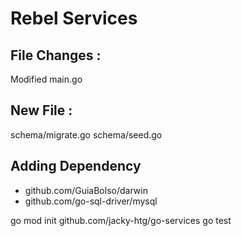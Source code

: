 # Rebel Services

## File Changes :
Modified main.go

## New File :
schema/migrate.go
schema/seed.go

## Adding Dependency
- github.com/GuiaBolso/darwin
- github.com/go-sql-driver/mysql

go mod init github.com/jacky-htg/go-services
go test 